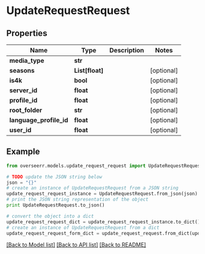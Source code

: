 # UpdateRequestRequest


## Properties
Name | Type | Description | Notes
------------ | ------------- | ------------- | -------------
**media_type** | **str** |  | 
**seasons** | **List[float]** |  | [optional] 
**is4k** | **bool** |  | [optional] 
**server_id** | **float** |  | [optional] 
**profile_id** | **float** |  | [optional] 
**root_folder** | **str** |  | [optional] 
**language_profile_id** | **float** |  | [optional] 
**user_id** | **float** |  | [optional] 

## Example

```python
from overseerr.models.update_request_request import UpdateRequestRequest

# TODO update the JSON string below
json = "{}"
# create an instance of UpdateRequestRequest from a JSON string
update_request_request_instance = UpdateRequestRequest.from_json(json)
# print the JSON string representation of the object
print UpdateRequestRequest.to_json()

# convert the object into a dict
update_request_request_dict = update_request_request_instance.to_dict()
# create an instance of UpdateRequestRequest from a dict
update_request_request_form_dict = update_request_request.from_dict(update_request_request_dict)
```
[[Back to Model list]](../README.md#documentation-for-models) [[Back to API list]](../README.md#documentation-for-api-endpoints) [[Back to README]](../README.md)


